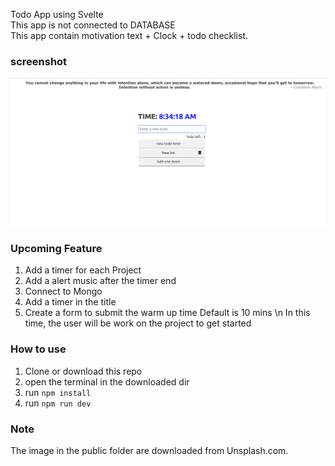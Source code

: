 Todo App using Svelte
<br>
This app is not connected to DATABASE
<br>
This app contain motivation text + Clock + todo checklist.

### screenshot

![todolist](https://raw.githubusercontent.com/Salman2301/todo-svelte/master/readmeMD/app-first-look.png)

### Upcoming Feature
1. Add a timer for each Project
2. Add a alert music after the timer end
3. Connect to Mongo
4. Add a timer in the title
5. Create a form to submit the warm up time Default is 10 mins \n In this time, the user will be work on the project to get started 

### How to use

1. Clone or download this repo
2. open the terminal in the downloaded dir
3. run `npm install`
4. run `npm run dev`

### Note

The image in the public folder are downloaded from Unsplash.com.
